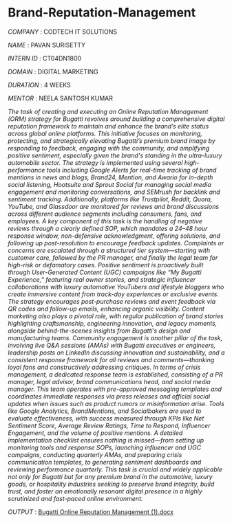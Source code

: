 # Brand-Reputation-Management

*COMPANY* : CODTECH IT SOLUTIONS

*NAME* : PAVAN SURISETTY

*INTERN ID* : CT04DN1800

*DOMAIN* : DIGITAL MARKETING

*DURATION* : 4 WEEKS

*MENTOR* : NEELA SANTOSH KUMAR 

*The task of creating and executing an Online Reputation Management (ORM) strategy for Bugatti revolves around building a comprehensive digital reputation framework to maintain and enhance the brand’s elite status across global online platforms. This initiative focuses on monitoring, protecting, and strategically elevating Bugatti’s premium brand image by responding to feedback, engaging with the community, and amplifying positive sentiment, especially given the brand's standing in the ultra-luxury automobile sector. The strategy is implemented using several high-performance tools including Google Alerts for real-time tracking of brand mentions in news and blogs, Brand24, Mention, and Awario for in-depth social listening, Hootsuite and Sprout Social for managing social media engagement and monitoring conversations, and SEMrush for backlink and sentiment tracking. Additionally, platforms like Trustpilot, Reddit, Quora, YouTube, and Glassdoor are monitored for reviews and brand discussions across different audience segments including consumers, fans, and employees. A key component of this task is the handling of negative reviews through a clearly defined SOP, which mandates a 24–48 hour response window, non-defensive acknowledgment, offering solutions, and following up post-resolution to encourage feedback updates. Complaints or concerns are escalated through a structured tier system—starting with customer care, followed by the PR manager, and finally the legal team for high-risk or defamatory cases. Positive sentiment is proactively built through User-Generated Content (UGC) campaigns like “My Bugatti Experience,” featuring real owner stories, and strategic influencer collaborations with luxury automotive YouTubers and lifestyle bloggers who create immersive content from track-day experiences or exclusive events. The strategy encourages post-purchase reviews and event feedback via QR codes and follow-up emails, enhancing organic visibility. Content marketing also plays a pivotal role, with regular publication of brand stories highlighting craftsmanship, engineering innovation, and legacy moments, alongside behind-the-scenes insights from Bugatti’s design and manufacturing teams. Community engagement is another pillar of the task, involving live Q&A sessions (AMAs) with Bugatti executives or engineers, leadership posts on LinkedIn discussing innovation and sustainability, and a consistent response framework for all reviews and comments—thanking loyal fans and constructively addressing critiques. In terms of crisis management, a dedicated response team is established, consisting of a PR manager, legal advisor, brand communications head, and social media manager. This team operates with pre-approved messaging templates and coordinates immediate responses via press releases and official social updates when issues such as product rumors or misinformation arise. Tools like Google Analytics, BrandMentions, and Socialbakers are used to evaluate effectiveness, with success measured through KPIs like Net Sentiment Score, Average Review Ratings, Time to Respond, Influencer Engagement, and the volume of positive mentions. A detailed implementation checklist ensures nothing is missed—from setting up monitoring tools and response SOPs, launching influencer and UGC campaigns, conducting quarterly AMAs, and preparing crisis communication templates, to generating sentiment dashboards and reviewing performance quarterly. This task is crucial and widely applicable not only for Bugatti but for any premium brand in the automotive, luxury goods, or hospitality industries seeking to preserve brand integrity, build trust, and foster an emotionally resonant digital presence in a highly scrutinized and fast-paced online environment.*

*OUTPUT* : [Bugatti Online Reputation Management (1).docx](https://github.com/user-attachments/files/20737233/Bugatti.Online.Reputation.Management.1.docx)


